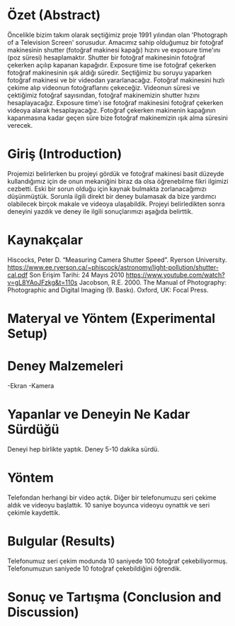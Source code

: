# Özet (Abstract)
Öncelikle bizim takım olarak seçtiğimiz proje 1991 yılından olan 'Photograph of a Television Screen' sorusudur. Amacımız sahip olduğumuz bir fotoğraf makinesinin shutter (fotoğraf makinesi kapağı) hızını ve exposure time'ını (poz süresi) hesaplamaktır. Shutter bir fotoğraf makinesinin fotoğraf çekerken açılıp kapanan kapağıdır. Exposure time ise fotoğraf çekerken fotoğraf makinesinin ışık aldığı süredir. Seçtiğimiz bu soruyu yaparken fotoğraf makinesi ve bir videodan yararlanacağız. Fotoğraf makinesini hızlı çekime alıp videonun fotoğraflarını çekeceğiz. Videonun süresi ve çektiğimiz fotoğraf sayısından, fotoğraf makinemizin shutter hızını hesaplayacağız. Exposure time'ı ise fotoğraf makinesini fotoğraf çekerken videoya alarak hesaplayacağız. Fotoğraf çekerken makinenin kapağının kapanmasına kadar geçen süre bize fotoğraf makinemizin ışık alma süresini verecek.

# Giriş (Introduction)
Projemizi belirlerken bu projeyi gördük ve fotoğraf makinesi basit düzeyde kullandığımız için de onun mekaniğini biraz da olsa öğrenebilme fikri ilgimizi cezbetti. Eski bir sorun olduğu için kaynak bulmakta zorlanacağımızı düşünmüştük. Sorunla ilgili direkt bir deney bulamasak da bize yardımcı olabilecek birçok makale ve videoya ulaşabildik. Projeyi belirledikten sonra deneyini yazdık ve deney ile ilgili sonuçlarımızı aşağıda belirttik.
# Kaynakçalar
Hiscocks, Peter D. “Measuring Camera Shutter Speed”. Ryerson University. https://www.ee.ryerson.ca/~phiscock/astronomy/light-pollution/shutter-cal.pdf Son Erişim Tarihi: 24 Mayıs 2010
https://www.youtube.com/watch?v=gL8YAoJFzkg&t=110s
Jacobson, R.E. 2000. The Manual of Photography: Photographic and Digital Imaging (9. Baskı). Oxford, UK: Focal Press.

# Materyal ve Yöntem (Experimental Setup)

# Deney Malzemeleri
-Ekran
-Kamera
# Yapanlar ve Deneyin Ne Kadar Sürdüğü
Deneyi hep birlikte yaptık. Deney 5-10 dakika sürdü.
# Yöntem
Telefondan herhangi bir video açtık. Diğer bir telefonumuzu seri çekime aldık ve videoyu başlattık. 10 saniye boyunca videoyu oynattık ve seri çekimle kaydettik.

# Bulgular (Results)
Telefonumuz seri çekim modunda 10 saniyede 100 fotoğraf çekebiliyormuş. Telefonumuzun saniyede 10 fotoğraf çekebildiğini öğrendik.

# Sonuç ve Tartışma (Conclusion and Discussion) 



